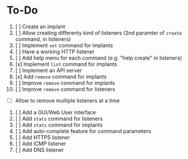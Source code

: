 # To-Do

1. [ ] Create an implant
1. [ ] Allow creating differenty kind of listeners (2nd paramter of `create` command, in listeners)
1. [ ] Implement `set` command for implants
1. [ ] Have a working HTTP listener
1. [ ] Add help menu for each command (e.g. "help create" in listeners)
1. [x] Implement `list` command for implants
1. [ ] Implement an API server
1. [x] Add `remove` command for implants
1. [ ] Improve `remove` command for implants
1. [ ] Improve `remove` command for listeners
  - [ ] Allow to remove multiple listeners at a time
1. [ ] Add a GUI/Web User interface
1. [ ] Add `stats` command for listeners
1. [ ] Add `stats` command for implants
1. [ ] Add auto-complete feature for command parameters
1. [ ] Add HTTPS listener
1. [ ] Add ICMP listener
1. [ ] Add DNS listener